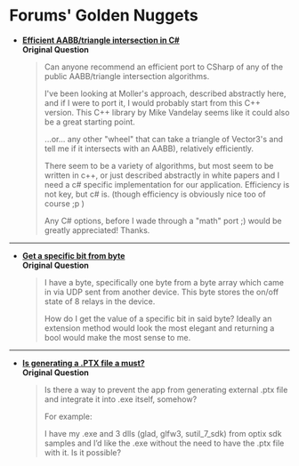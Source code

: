 # Forums' Golden Nuggets

* [**Efficient AABB/triangle intersection in C#**](https://stackoverflow.com/a/17503268)  
**Original Question**
  > Can anyone recommend an efficient port to CSharp of any of the public AABB/triangle intersection algorithms.
  >
  > I've been looking at Moller's approach, described abstractly here, and if I were to port it, I would probably start from this C++ version. This C++ library by Mike Vandelay seems like it could also be a great starting point.
  >
  > ...or... any other "wheel" that can take a triangle of Vector3's and tell me if it intersects with an AABB), relatively efficiently.
  >
  > There seem to be a variety of algorithms, but most seem to be written in c++, or just described abstractly in white papers and I need a c# specific implementation for our application. Efficiency is not key, but c# is. (though efficiency is obviously nice too of course ;p )
  >
  > Any C# options, before I wade through a "math" port ;) would be greatly appreciated! Thanks.  
  
 ---
 
* [**Get a specific bit from byte**](https://stackoverflow.com/a/4854257)  
**Original Question**  
  > I have a byte, specifically one byte from a byte array which came in via UDP sent from another device. This byte stores the on/off state of 8 relays in the device.
  >
  > How do I get the value of a specific bit in said byte? Ideally an extension method would look the most elegant and returning a bool would make the most sense to me.

---

* [**Is generating a .PTX file a must?**](https://forums.developer.nvidia.com/t/is-generating-ptx-file-a-must/82662/4)  
**Original Question**  
  > Is there a way to prevent the app from generating external .ptx file and integrate it into .exe itself, somehow?
  >
  > For example:
  > 
  > I have my .exe and 3 dlls (glad, glfw3, sutil_7_sdk) from optix sdk samples and I’d like the .exe without the need to have the .ptx file with it. Is it possible?  
